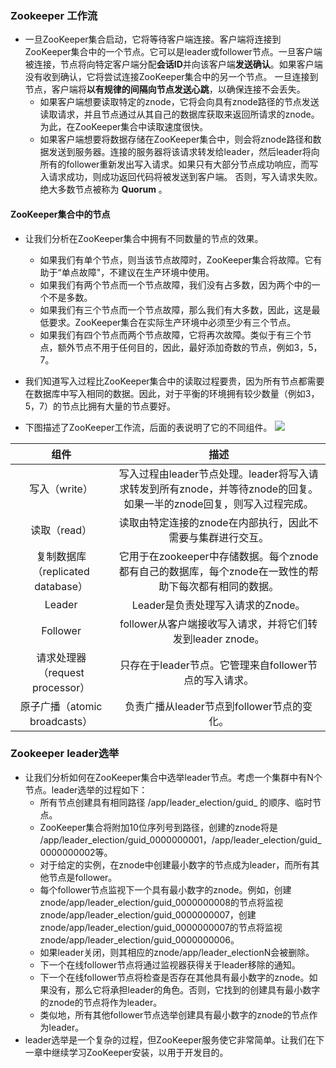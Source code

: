 ### Zookeeper 工作流
- 一旦ZooKeeper集合启动，它将等待客户端连接。客户端将连接到ZooKeeper集合中的一个节点。它可以是leader或follower节点。一旦客户端被连接，节点将向特定客户端分配**会话ID**并向该客户端**发送确认**。如果客户端没有收到确认，它将尝试连接ZooKeeper集合中的另一个节点。 一旦连接到节点，客户端将**以有规律的间隔向节点发送心跳**，以确保连接不会丢失。
    - 如果客户端想要读取特定的znode，它将会向具有znode路径的节点发送读取请求，并且节点通过从其自己的数据库获取来返回所请求的znode。为此，在ZooKeeper集合中读取速度很快。
    - 如果客户端想要将数据存储在ZooKeeper集合中，则会将znode路径和数据发送到服务器。连接的服务器将该请求转发给leader，然后leader将向所有的follower重新发出写入请求。如果只有大部分节点成功响应，而写入请求成功，则成功返回代码将被发送到客户端。 否则，写入请求失败。绝大多数节点被称为 **Quorum** 。

#### ZooKeeper集合中的节点
- 让我们分析在ZooKeeper集合中拥有不同数量的节点的效果。
    - 如果我们有单个节点，则当该节点故障时，ZooKeeper集合将故障。它有助于“单点故障"，不建议在生产环境中使用。
    - 如果我们有两个节点而一个节点故障，我们没有占多数，因为两个中的一个不是多数。
    - 如果我们有三个节点而一个节点故障，那么我们有大多数，因此，这是最低要求。ZooKeeper集合在实际生产环境中必须至少有三个节点。
    - 如果我们有四个节点而两个节点故障，它将再次故障。类似于有三个节点，额外节点不用于任何目的，因此，最好添加奇数的节点，例如3，5，7。

- 我们知道写入过程比ZooKeeper集合中的读取过程要贵，因为所有节点都需要在数据库中写入相同的数据。因此，对于平衡的环境拥有较少数量（例如3，5，7）的节点比拥有大量的节点要好。
- 下图描述了ZooKeeper工作流，后面的表说明了它的不同组件。
![](https://img.w3cschool.cn/attachments/image/20161229/1482990578752713.png)

|组件|描述|
|:-:|:-:|
|写入（write）|写入过程由leader节点处理。leader将写入请求转发到所有znode，并等待znode的回复。如果一半的znode回复，则写入过程完成。|
|读取（read）	|读取由特定连接的znode在内部执行，因此不需要与集群进行交互。|
|复制数据库（replicated database）	|它用于在zookeeper中存储数据。每个znode都有自己的数据库，每个znode在一致性的帮助下每次都有相同的数据。|
|Leader	|Leader是负责处理写入请求的Znode。|
|Follower	|follower从客户端接收写入请求，并将它们转发到leader znode。|
|请求处理器（request processor）|	只存在于leader节点。它管理来自follower节点的写入请求。|
|原子广播（atomic broadcasts）|	负责广播从leader节点到follower节点的变化。|


### Zookeeper leader选举
- 让我们分析如何在ZooKeeper集合中选举leader节点。考虑一个集群中有N个节点。leader选举的过程如下：
    - 所有节点创建具有相同路径 /app/leader_election/guid_ 的顺序、临时节点。
    - ZooKeeper集合将附加10位序列号到路径，创建的znode将是 /app/leader_election/guid_0000000001，/app/leader_election/guid_0000000002等。
    - 对于给定的实例，在znode中创建最小数字的节点成为leader，而所有其他节点是follower。
    - 每个follower节点监视下一个具有最小数字的znode。例如，创建znode/app/leader_election/guid_0000000008的节点将监视znode/app/leader_election/guid_0000000007，创建znode/app/leader_election/guid_0000000007的节点将监视znode/app/leader_election/guid_0000000006。
    - 如果leader关闭，则其相应的znode/app/leader_electionN会被删除。
    - 下一个在线follower节点将通过监视器获得关于leader移除的通知。
    - 下一个在线follower节点将检查是否存在其他具有最小数字的znode。如果没有，那么它将承担leader的角色。否则，它找到的创建具有最小数字的znode的节点将作为leader。
    - 类似地，所有其他follower节点选举创建具有最小数字的znode的节点作为leader。
- leader选举是一个复杂的过程，但ZooKeeper服务使它非常简单。让我们在下一章中继续学习ZooKeeper安装，以用于开发目的。